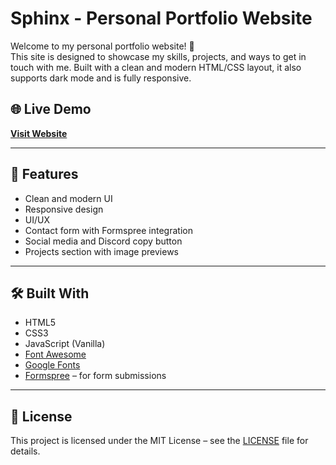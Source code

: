 # Sphinx - Personal Portfolio Website

Welcome to my personal portfolio website! 🎉  
This site is designed to showcase my skills, projects, and ways to get in touch with me. Built with a clean and modern HTML/CSS layout, it also supports dark mode and is fully responsive.

## 🌐 Live Demo
**[Visit Website]([https://seninsiten.github.io/](https://uncndy.github.io/Modern-Portfolio/))**  

---

## 📁 Features

- Clean and modern UI
- Responsive design
- UI/UX
- Contact form with Formspree integration
- Social media and Discord copy button
- Projects section with image previews

---

## 🛠️ Built With

- HTML5
- CSS3
- JavaScript (Vanilla)
- [Font Awesome](https://fontawesome.com/)
- [Google Fonts](https://fonts.google.com/)
- [Formspree](https://formspree.io/) – for form submissions

---

## 📝 License

This project is licensed under the MIT License – see the [LICENSE](LICENSE) file for details.

